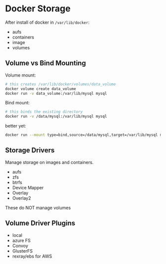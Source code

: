 # Docker Storage

After install of docker in `/var/lib/docker`:

- aufs
- containers
- image
- volumes

## Volume vs Bind Mounting

Volume mount:

```sh
# this creates /var/lib/docker/volumes/data_volume
docker volume create data_volume
docker run -v data_volume:/var/lib/mysql mysql
```

Bind mount:
```sh
# this binds the existing directory
docker run -v /data/mysql:/var/lib/mysql mysql
```
better yet:
```sh
docker run --mount type=bind,source=/data/mysql,target=/var/lib/mysql mysql
```

## Storage Drivers

Manage storage on images and containers.

* aufs
* zfs
* btrfs
* Device Mapper
* Overlay
* Overlay2

These do NOT manage volumes

## Volume Driver Plugins

- local
- azure FS
- Convoy
- GlusterFS
- rexray/ebs for AWS
